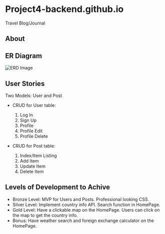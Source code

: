 # Project4-backend.github.io
Travel Blog/Journal

## About

## ER Diagram

![ERD Image](https://user-images.githubusercontent.com/82845234/124141320-52237f00-da57-11eb-96e9-200125892e90.png)


## User Stories

Two Models: User and Post
* CRUD for User table:
  1) Log In
  2) Sign Up
  3) Profile
  4) Profile Edit
  5) Profile Delete

* CRUD for Post table:
  1) Index/Item Listing
  2) Add Item
  3) Update Item
  4) Delete Item

## Levels of Development to Achive

* Bronze Level: MVP for Users and Posts. Professional looking CSS. 
* Silver Level: Implement country info API. Search function in HomePage.
* Gold Level: Have a clickable map on the HomePage. Users can click on the map to get the country info. 
* Bonus: Have weather search and foreign exchange calculator on the HomePage. 



